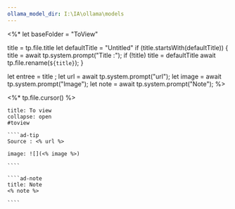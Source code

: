 ```yaml
---
ollama_model_dir: I:\IA\ollama\models
---
```

<%*
  let baseFolder = "ToView"

  title = tp.file.title
  let defaultTitle = "Untitled"
  if (title.startsWith(defaultTitle)) {
    title = await tp.system.prompt("Title :");
    if (!title) title = defaultTitle
    await tp.file.rename(`${title}`);
  } 

let entree = title ;
let url = await tp.system.prompt("url");
let image = await tp.system.prompt("Image");
let note = await tp.system.prompt("Note");
%>

<%* tp.file.cursor() %> 
`````ad-important
title: To view
collapse: open
#toview 

````ad-tip
Source : <% url %>

image: ![](<% image %>)

````

````ad-note
title: Note
<% note %> 

````
`````
